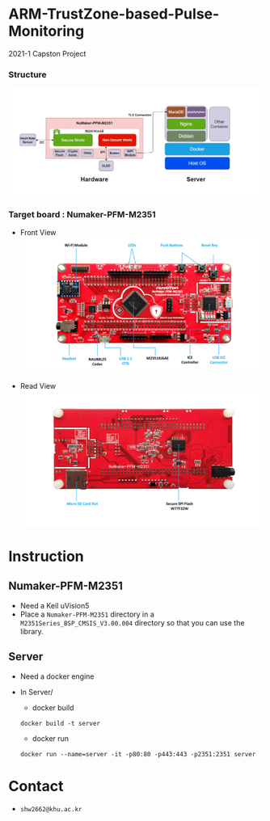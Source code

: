 # ARM-TrustZone-based-Pulse-Monitoring
2021-1 Capston Project

### Structure
![structure](/structure.png)

### Target board : Numaker-PFM-M2351
+ Front View
![front](/Numaker-PFM-M2351-front.png)

+ Read View
![back](/Numaker-PFM-M2351-back.png)

# Instruction

## Numaker-PFM-M2351
+ Need a Keil uVision5
+ Place a `Numaker-PFM-M2351` directory in a `M2351Series_BSP_CMSIS_V3.00.004` directory so that you can use the library.

## Server
+ Need a docker engine

+ In Server/
	+ docker build
	```
	docker build -t server
	```

	+ docker run
	```
	docker run --name=server -it -p80:80 -p443:443 -p2351:2351 server
	```


# Contact
+ `shw2662@khu.ac.kr`

